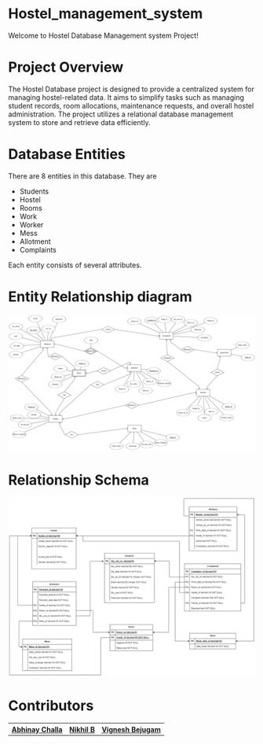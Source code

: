 # Hostel_management_system
 Welcome to Hostel Database Management system Project!

# Project Overview
 The Hostel Database project is designed to provide a centralized system for managing hostel-related data. It aims to simplify tasks such as managing student records, room allocations, maintenance requests, and overall hostel administration. The project utilizes a relational database management system to store and retrieve data efficiently.

# Database Entities
 There are 8 entities in this database. They are
 - Students
 - Hostel
 - Rooms
 - Work
 - Worker
 - Mess
 - Allotment
 - Complaints

 Each entity consists of several attributes.

# Entity Relationship diagram
![ERD](erd.png)

# Relationship Schema
![Relationship Schema](relationship%20schema.png)

# Contributors
<table>
    <tr>
        <th>
            <a href="https://github.com/Abhinay-c">Abhinay Challa</a>
        </th>
        <th>
            <a href="https://github.com/Nikhil-0088">Nikhil B</a>
        </th>
        <th>
            <a href="https://github.com/">Vignesh Bejugam</a>
        </th>
    </tr>
</table>
